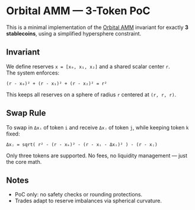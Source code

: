 # Orbital AMM — 3-Token PoC

This is a minimal implementation of the [Orbital AMM](https://www.paradigm.xyz/2025/06/orbital) invariant for exactly **3 stablecoins**, using a simplified hypersphere constraint.

## Invariant

We define reserves `x = [x₀, x₁, x₂]` and a shared scalar center `r`.  
The system enforces:

```
(r - x₀)² + (r - x₁)² + (r - x₂)² = r²
```

This keeps all reserves on a sphere of radius `r` centered at `(r, r, r)`.

## Swap Rule

To swap in `Δxᵢ` of token `i` and receive `Δxⱼ` of token `j`, while keeping token `k` fixed:

```
Δxⱼ = sqrt( r² - (r - xₖ)² - (r - xᵢ - Δxᵢ)² ) - (r - xⱼ)
```

Only three tokens are supported. No fees, no liquidity management — just the core math.

## Notes

- PoC only: no safety checks or rounding protections.
- Trades adapt to reserve imbalances via spherical curvature.
